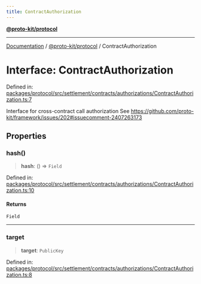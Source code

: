 ```yaml
---
title: ContractAuthorization
---
```


[**@proto-kit/protocol**](../README.md)

***

[Documentation](../../../README.md) / [@proto-kit/protocol](../README.md) / ContractAuthorization

# Interface: ContractAuthorization

Defined in: [packages/protocol/src/settlement/contracts/authorizations/ContractAuthorization.ts:7](https://github.com/proto-kit/framework/blob/b953c754e500c62f01fbbd6d09adfb2f5577269d/packages/protocol/src/settlement/contracts/authorizations/ContractAuthorization.ts#L7)

Interface for cross-contract call authorization
See https://github.com/proto-kit/framework/issues/202#issuecomment-2407263173

## Properties

### hash()

> **hash**: () => `Field`

Defined in: [packages/protocol/src/settlement/contracts/authorizations/ContractAuthorization.ts:10](https://github.com/proto-kit/framework/blob/b953c754e500c62f01fbbd6d09adfb2f5577269d/packages/protocol/src/settlement/contracts/authorizations/ContractAuthorization.ts#L10)

#### Returns

`Field`

***

### target

> **target**: `PublicKey`

Defined in: [packages/protocol/src/settlement/contracts/authorizations/ContractAuthorization.ts:8](https://github.com/proto-kit/framework/blob/b953c754e500c62f01fbbd6d09adfb2f5577269d/packages/protocol/src/settlement/contracts/authorizations/ContractAuthorization.ts#L8)
